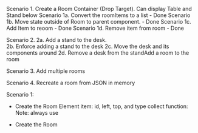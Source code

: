 Scenario 1. Create a Room Container (Drop Target).  Can display Table and Stand below
Scenario 1a.  Convert the roomItems to a list - Done
Scenario 1b.  Move state outside of Room to parent component. - Done
Scenario 1c. Add Item to reoom - Done
Scenario 1d. Remove item from room - Done

Scenario 2. 
2a. Add a stand to the desk.  
2b. Enforce adding a stand to the desk
2c. Move the desk and its components around
2d. Remove a desk from the standAdd a room to the room

Scenario 3. Add multiple rooms

Scenario 4. Recreate a room from JSON in memory


Scenario 1:
- Create the Room Element
item: id, left, top, and type
collect function: 
Note: always use 


- Create the Room
